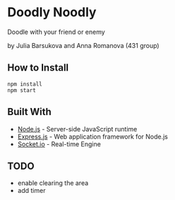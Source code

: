 ﻿# Doodly Noodly

Doodle with your friend or enemy

by Julia Barsukova and Anna Romanova (431 group)

## How to Install

```
npm install
npm start
```

## Built With

* [Node.js](https://nodejs.org) - Server-side JavaScript runtime
* [Express.js](https://expressjs.com/) - Web application framework for Node.js
* [Socket.io](https://maven.apache.org/) - Real-time Engine

## TODO

* enable clearing the area
* add timer